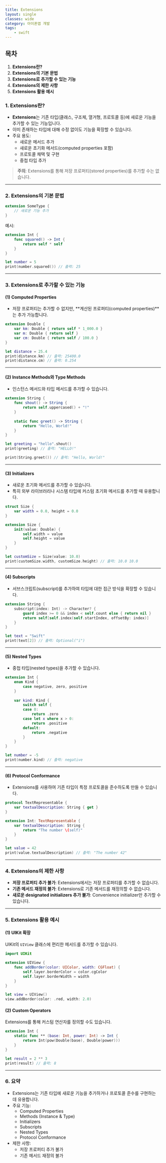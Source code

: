```yaml
---
title: Extensions
layout: single
classes: wide
category: 아이폰앱 개발
tags:
    - swift
---
```


## **목차**
1. **Extensions란?**
2. **Extensions의 기본 문법**
3. **Extensions로 추가할 수 있는 기능**   
4. **Extensions의 제한 사항**
5. **Extensions 활용 예시**
   


### **1. Extensions란?**
- **Extensions**는 기존 타입(클래스, 구조체, 열거형, 프로토콜 등)에 새로운 기능을 추가할 수 있는 기능입니다.
- 이미 존재하는 타입에 대해 수정 없이도 기능을 확장할 수 있습니다.
- 주요 용도:
  - 새로운 메서드 추가
  - 새로운 초기화 메서드(computed properties 포함)
  - 프로토콜 채택 및 구현
  - 중첩 타입 추가

> **주의**: Extensions를 통해 저장 프로퍼티(stored properties)를 추가할 수는 없습니다.

---

### **2. Extensions의 기본 문법**

```swift
extension SomeType {
    // 새로운 기능 추가
}
```

예시:
```swift
extension Int {
    func squared() -> Int {
        return self * self
    }
}

let number = 5
print(number.squared()) // 출력: 25
```

---

### **3. Extensions로 추가할 수 있는 기능**

#### **(1) Computed Properties**
- 저장 프로퍼티는 추가할 수 없지만, **계산된 프로퍼티(computed properties)**는 추가 가능합니다.

```swift
extension Double {
    var km: Double { return self * 1_000.0 }
    var m: Double { return self }
    var cm: Double { return self / 100.0 }
}

let distance = 25.4
print(distance.km) // 출력: 25400.0
print(distance.cm) // 출력: 0.254
```

---

#### **(2) Instance Methods와 Type Methods**
- 인스턴스 메서드와 타입 메서드를 추가할 수 있습니다.

```swift
extension String {
    func shout() -> String {
        return self.uppercased() + "!"
    }
    
    static func greet() -> String {
        return "Hello, World!"
    }
}

let greeting = "hello".shout()
print(greeting) // 출력: "HELLO!"

print(String.greet()) // 출력: "Hello, World!"
```

---

#### **(3) Initializers**
- 새로운 초기화 메서드를 추가할 수 있습니다.
- 특히 외부 라이브러리나 시스템 타입에 커스텀 초기화 메서드를 추가할 때 유용합니다.

```swift
struct Size {
    var width = 0.0, height = 0.0
}

extension Size {
    init(value: Double) {
        self.width = value
        self.height = value
    }
}

let customSize = Size(value: 10.0)
print(customSize.width, customSize.height) // 출력: 10.0 10.0
```

---

#### **(4) Subscripts**
- 서브스크립트(subscript)를 추가하여 타입에 대한 접근 방식을 확장할 수 있습니다.

```swift
extension String {
    subscript(index: Int) -> Character? {
        guard index >= 0 && index < self.count else { return nil }
        return self[self.index(self.startIndex, offsetBy: index)]
    }
}

let text = "Swift"
print(text[2]) // 출력: Optional("i")
```

---

#### **(5) Nested Types**
- 중첩 타입(nested types)을 추가할 수 있습니다.

```swift
extension Int {
    enum Kind {
        case negative, zero, positive
    }
    
    var kind: Kind {
        switch self {
        case 0:
            return .zero
        case let x where x > 0:
            return .positive
        default:
            return .negative
        }
    }
}

let number = -5
print(number.kind) // 출력: negative
```

---

#### **(6) Protocol Conformance**
- Extensions를 사용하여 기존 타입이 특정 프로토콜을 준수하도록 만들 수 있습니다.

```swift
protocol TextRepresentable {
    var textualDescription: String { get }
}

extension Int: TextRepresentable {
    var textualDescription: String {
        return "The number \(self)"
    }
}

let value = 42
print(value.textualDescription) // 출력: "The number 42"
```

---

### **4. Extensions의 제한 사항**
- **저장 프로퍼티 추가 불가**: Extensions에서는 저장 프로퍼티를 추가할 수 없습니다.
- **기존 메서드 재정의 불가**: Extensions로 기존 메서드를 재정의할 수 없습니다.
- **새로운 designated initializers 추가 불가**: Convenience initializer만 추가할 수 있습니다.

---

### **5. Extensions 활용 예시**

#### **(1) UIKit 확장**
UIKit의 `UIView` 클래스에 편리한 메서드를 추가할 수 있습니다.

```swift
import UIKit

extension UIView {
    func addBorder(color: UIColor, width: CGFloat) {
        self.layer.borderColor = color.cgColor
        self.layer.borderWidth = width
    }
}

let view = UIView()
view.addBorder(color: .red, width: 2.0)
```

#### **(2) Custom Operators**
Extensions를 통해 커스텀 연산자를 정의할 수도 있습니다.

```swift
extension Int {
    static func ** (base: Int, power: Int) -> Int {
        return Int(pow(Double(base), Double(power)))
    }
}

let result = 2 ** 3
print(result) // 출력: 8
```

---

### **6. 요약**
- Extensions는 기존 타입에 새로운 기능을 추가하거나 프로토콜 준수를 구현하는 데 유용합니다.
- 주요 기능:
  - Computed Properties
  - Methods (Instance & Type)
  - Initializers
  - Subscripts
  - Nested Types
  - Protocol Conformance
- 제한 사항:
  - 저장 프로퍼티 추가 불가
  - 기존 메서드 재정의 불가

